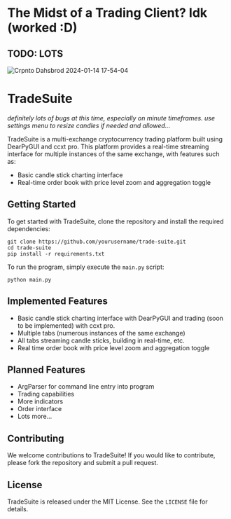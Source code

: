 # The Midst of a Trading Client? Idk (worked :D)

## TODO: LOTS

![Crpnto Dahsbrod 2024-01-14 17-54-04](https://github.com/pattty847/Trade-Suite-v2/assets/23511285/2f5e732d-87ba-4132-b66e-7dd71e643393)

TradeSuite
============

*definitely lots of bugs at this time, especially on minute timeframes. use settings menu to resize candles if needed and allowed...*

TradeSuite is a multi-exchange cryptocurrency trading platform built using DearPyGUI and ccxt pro. This platform provides a real-time streaming interface for multiple instances of the same exchange, with features such as:

* Basic candle stick charting interface
* Real-time order book with price level zoom and aggregation toggle

Getting Started
---------------

To get started with TradeSuite, clone the repository and install the required dependencies:

```
git clone https://github.com/yourusername/trade-suite.git
cd trade-suite
pip install -r requirements.txt
```

To run the program, simply execute the `main.py` script:

```
python main.py
```

Implemented Features
--------------------

* Basic candle stick charting interface with DearPyGUI and trading (soon to be implemented) with ccxt pro.
* Multiple tabs (numerous instances of the same exchange)
* All tabs streaming candle sticks, building in real-time, etc.
* Real time order book with price level zoom and aggregation toggle

Planned Features
---------------

* ArgParser for command line entry into program
* Trading capabilities
* More indicators
* Order interface
* Lots more...

Contributing
------------

We welcome contributions to TradeSuite! If you would like to contribute, please fork the repository and submit a pull request.

License
-------

TradeSuite is released under the MIT License. See the `LICENSE` file for details.
